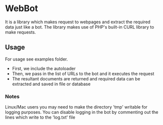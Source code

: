 # WebBot #
It is a library which makes request to webpages and extract the required data just like a bot.
The library makes use of PHP's built-in CURL library to make requests.

## Usage ##
For usage see examples folder.
- First, we include the autoloader
- Then, we pass in the list of URLs to the bot and it executes the request
- The resultant documents are returned and required data can be extracted and saved in file or database

### Notes ###
Linux/Mac users you may need to make the directory 'tmp' writable for logging purposes. You can disable logging in the bot by commenting out the lines which write to the 'log.txt' file
